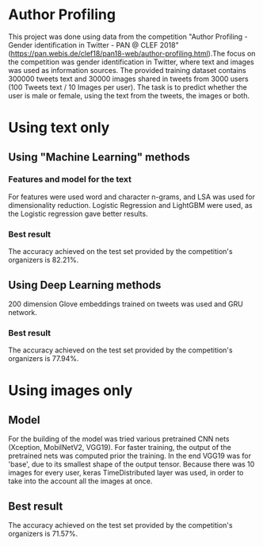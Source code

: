 # Author Profiling

This project was done using data from the competition "Author Profiling - Gender identification in Twitter - PAN @ CLEF 2018" (https://pan.webis.de/clef18/pan18-web/author-profiling.html).The focus on the competition was gender identification in Twitter, where text and images was used as information sources. The provided training dataset contains 300000 tweets text and 30000 images shared in tweets from 3000 users (100 Tweets text / 10 Images per user). The task is to predict whether the user is male or female, using the text from the tweets, the images or both.

# Using text only

## Using "Machine Learning" methods

### Features and model for the text

For features were used word and character n-grams, and LSA was used for dimensionality reduction.
Logistic Regression and LightGBM were used, as the Logistic regression gave better results.

### Best result
The accuracy achieved on the test set provided by the competition's organizers is 82.21%.

## Using Deep Learning methods
200 dimension Glove embeddings trained on tweets was used and GRU network.

### Best result
The accuracy achieved on the test set provided by the competition's organizers is 77.94%.



# Using images only

## Model
For the building of the model was tried various pretrained CNN nets (Xception, MobilNetV2, VGG19). For faster training, the output of the pretrained nets was computed prior the training.
In the end VGG19 was for 'base', due to its smallest shape of the output tensor. Because there was 10 images for every user, keras TimeDistributed layer was used, in order to take into the account all the images at once.

## Best result

The accuracy achieved on the test set provided by the competition's organizers is 71.57%.
